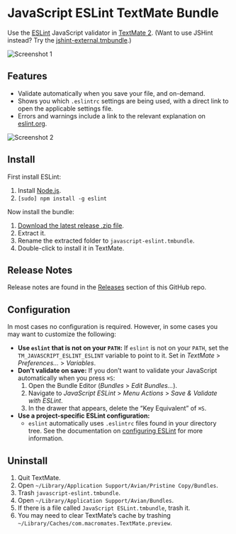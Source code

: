 # JavaScript ESLint TextMate Bundle

Use the [ESLint](http://eslint.org/) JavaScript validator in [TextMate 2](https://github.com/textmate/textmate). (Want to use JSHint instead? Try the [jshint-external.tmbundle](https://github.com/natesilva/javascript-eslint.tmbundle).)

![Screenshot 1](https://raw.github.com/natesilva/javascript-eslint.tmbundle/master/no-errors.png)

## Features

* Validate automatically when you save your file, and on-demand.
* Shows you which `.eslintrc` settings are being used, with a direct link to open the applicable settings file.
* Errors and warnings include a link to the relevant explanation on [eslint.org](http://eslint.org/).

![Screenshot 2](https://raw.github.com/natesilva/javascript-eslint.tmbundle/master/with-errors.png)

## Install

First install ESLint:

1. Install [Node.js](http://nodejs.org/).
2. `[sudo] npm install -g eslint`

Now install the bundle:

1. [Download the latest release .zip file](https://github.com/natesilva/javascript-eslint.tmbundle/releases/latest).
2. Extract it.
3. Rename the extracted folder to `javascript-eslint.tmbundle`.
4. Double-click to install it in TextMate.

## Release Notes

Release notes are found in the [Releases](https://github.com/natesilva/javascript-eslint.tmbundle/releases) section of this GitHub repo.

## Configuration

In most cases no configuration is required. However, in some cases you may want to customize the following:

* **Use `eslint` that is not on your `PATH`:** If `eslint` is not on your `PATH`, set the `TM_JAVASCRIPT_ESLINT_ESLINT` variable to point to it. Set in *TextMate* > *Preferences…* > *Variables*.
* **Don’t validate on save:** If you don’t want to validate your JavaScript automatically when you press `⌘S`:
    1. Open the Bundle Editor (*Bundles* > *Edit Bundles…*).
    2. Navigate to *JavaScript ESLint* > *Menu Actions* > *Save & Validate with ESLint*.
    3. In the drawer that appears, delete the “Key Equivalent” of `⌘S`.
* **Use a project-specific ESLint configuration:**
    * `eslint` automatically uses `.eslintrc` files found in your directory tree. See the documentation on [configuring ESLint](http://eslint.org/docs/configuring/) for more information.
    
## Uninstall

1. Quit TextMate.
2. Open `~/Library/Application Support/Avian/Pristine Copy/Bundles`.
3. Trash `javascript-eslint.tmbundle`.
4. Open `~/Library/Application Support/Avian/Bundles`.
5. If there is a file called `JavaScript ESLint.tmbundle`, trash it.
6. You may need to clear TextMate’s cache by trashing `~/Library/Caches/com.macromates.TextMate.preview`.
